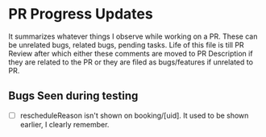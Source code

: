 # PR Progress Updates
It summarizes whatever things I observe while working on a PR. These can be unrelated bugs, related bugs, pending tasks.
Life of this file is till PR Review after which either these comments are moved to PR Description if they are related to the PR or they are filed as bugs/features if unrelated to PR.

## Bugs Seen during testing
- [ ] rescheduleReason isn't shown on booking/[uid]. It used to be shown earlier, I clearly remember.